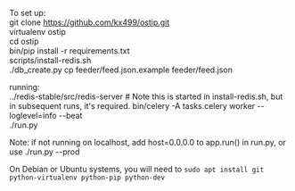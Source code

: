 To set up:  
git clone https://github.com/kx499/ostip.git   
virtualenv ostip  
cd ostip  
bin/pip install -r requirements.txt  
scripts/install-redis.sh  
./db_create.py
cp feeder/feed.json.example feeder/feed.json

running:  
../redis-stable/src/redis-server # Note this is started in install-redis.sh, but in subsequent runs, it's required.
bin/celery -A tasks.celery  worker --loglevel=info --beat  
./run.py  

Note: if not running on localhost, add host=0.0.0.0 to app.run() in run.py, or use ./run.py --prod

On Debian or Ubuntu systems, you will need to `sudo apt install git python-virtualenv python-pip python-dev`
